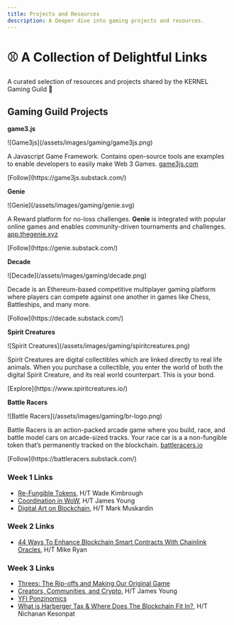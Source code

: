 ```yaml
---
title: Projects and Resources
description: A Deeper dive into gaming projects and resources.
---
```


# ⚾ A Collection of Delightful Links

A curated selection of resources and projects shared by the KERNEL Gaming Guild 🙏

## Gaming Guild Projects

<div markdown="1" class="card third sidebar gemoji tool">

**game3.js**

<div markdown="2" class="tool-image">
![Game3js](/assets/images/gaming/game3js.png)
</div>

A Javascript Game Framework. Contains open-source tools ane examples to enable developers to easily make Web 3 Games.
[game3js.com](https://www.game3js.com)

<div markdown="2" class="tool-link">
[Follow](https://game3js.substack.com/)
</div>

</div>


<div markdown="1" class="card third sidebar gemoji tool">

**Genie**

<div markdown="2" class="tool-image">
![Genie](/assets/images/gaming/genie.svg)
</div>

A Reward platform for no-loss challenges.
**Genie** is integrated with popular online games and enables community-driven tournaments and challenges.
[app.thegenie.xyz](https://app.thegenie.xyz/)

<div markdown="3" class="tool-link">
[Follow](https://genie.substack.com/)
</div>

</div>

<div markdown="1" class="card third sidebar gemoji tool">

**Decade**

<div markdown="2" class="tool-image">
![Decade](/assets/images/gaming/decade.png)
</div>

Decade is an Ethereum-based competitive multiplayer gaming platform where players can compete against one another in games like Chess, Battleships, and many more.

<div markdown="3" class="tool-link">
[Follow](https://decade.substack.com/)
</div>

</div>

<div markdown="1" class="card third sidebar gemoji tool">

**Spirit Creatures**

<div markdown="2" class="tool-image">
![Spirit Creatures](/assets/images/gaming/spiritcreatures.png)
</div>

Spirit Creatures are digital collectibles which are linked directly to real life animals. When you purchase a collectible, you enter the world of both the digital Spirit Creature, and its real world counterpart. This is your bond.

<div markdown="3" class="tool-link">
[Explore](https://www.spiritcreatures.io/)
</div>

</div>


<div markdown="1" class="card third sidebar gemoji tool">

**Battle Racers**

<div markdown="2" class="tool-image">
![Battle Racers](/assets/images/gaming/br-logo.png)
</div>

Battle Racers is an action-packed arcade game where you build, race, and battle model cars on arcade-sized tracks. Your race car is a a non-fungible token that’s permanently tracked on the blockchain. [battleracers.io](https://battleracers.io)

<div markdown="3" class="tool-link">
[Follow](https://battleracers.substack.com/)
</div>

</div>

<div markdown="1" class="clear"></div>


### Week 1 Links
* [Re-Fungible Tokens](https://medium.com/swlh/re-fungible-tokens-in-collectible-card-games-73a61703226f), H/T Wade Kimbrough
* [Coordination in WoW](https://ecorner.stanford.edu/in-brief/the-knowledge-economy-of-world-of-warcraft/), H/T James Young
* [Digital Art on Blockchain](https://www.youtube.com/watch?v=BoYyP7J5Sh0), H/T Mark Muskardin

### Week 2 Links

* [44 Ways To Enhance Blockchain Smart Contracts With Chainlink Oracles](https://blog.chain.link/44-ways-to-enhance-your-smart-contract-with-chainlink/), H/T Mike Ryan


### Week 3 Links
* [Threes: The Rip-offs and Making Our Original Game](http://asherv.com/threes/threemails/)
* [Creators, Communities, and Crypto](https://www.fehrsam.xyz/blog/creators-communities-crypto), H/T James Young
* [YFI Ponzinomics](https://tonysheng.substack.com/p/yfi-ponzinomics)
* [What is Harberger Tax & Where Does The Blockchain Fit In?](https://medium.com/@simondlr/what-is-harberger-tax-where-does-the-blockchain-fit-in-1329046922c6), H/T Nichanan Kesonpat